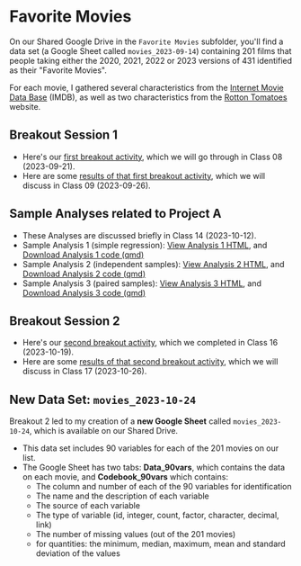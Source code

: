 # Favorite Movies

On our Shared Google Drive in the `Favorite Movies` subfolder, you'll find a data set (a Google Sheet called `movies_2023-09-14`) containing 201 films that people taking either the 2020, 2021, 2022 or 2023 versions of 431 identified as their "Favorite Movies". 

For each movie, I gathered several characteristics from the [Internet Movie Data Base](https://www.imdb.com/) (IMDB), as well as two characteristics from the [Rotton Tomatoes](https://www.rottentomatoes.com/) website.

## Breakout Session 1

- Here's our [first breakout activity](breakout1.md), which we will go through in Class 08 (2023-09-21).
- Here are some [results of that first breakout activity](breakout1_results.md), which we will discuss in Class 09 (2023-09-26).

## Sample Analyses related to Project A

- These Analyses are discussed briefly in Class 14 (2023-10-12).
- Sample Analysis 1 (simple regression): [View Analysis 1 HTML](https://thomaselove.github.io/431-projectA-2023/431-movies-analysis1.html), and [Download Analysis 1 code (qmd)](https://raw.githubusercontent.com/THOMASELOVE/431-data/main/data-and-code/431-movies-analysis1.qmd)
- Sample Analysis 2 (independent samples): [View Analysis 2 HTML](https://thomaselove.github.io/431-projectA-2023/431-movies-analysis2.html), and [Download Analysis 2 code (qmd)](https://raw.githubusercontent.com/THOMASELOVE/431-data/main/data-and-code/431-movies-analysis2.qmd)
- Sample Analysis 3 (paired samples): [View Analysis 3 HTML](https://thomaselove.github.io/431-projectA-2023/431-movies-analysis3.html), and [Download Analysis 3 code (qmd)](https://raw.githubusercontent.com/THOMASELOVE/431-data/main/data-and-code/431-movies-analysis3.qmd)

## Breakout Session 2

- Here's our [second breakout activity](breakout2.md), which we completed in Class 16 (2023-10-19).
- Here are some [results of that second breakout activity](breakout2_results.md), which we will discuss in Class 17 (2023-10-26).

## New Data Set: `movies_2023-10-24`

Breakout 2 led to my creation of a **new Google Sheet** called `movies_2023-10-24`, which is available on our Shared Drive. 

- This data set includes 90 variables for each of the 201 movies on our list.
- The Google Sheet has two tabs: **Data_90vars**, which contains the data on each movie, and **Codebook_90vars** which contains:
    - The column and number of each of the 90 variables for identification
    - The name and the description of each variable
    - The source of each variable
    - The type of variable (id, integer, count, factor, character, decimal, link)
    - The number of missing values (out of the 201 movies)
    - for quantities: the minimum, median, maximum, mean and standard deviation of the values
